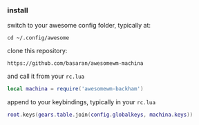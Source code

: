 ### install

switch to your awesome config folder, typically at:

```
cd ~/.config/awesome
```

clone this repository:

```
https://github.com/basaran/awesomewm-machina
```

and call it from your `rc.lua`

```lua
local machina = require('awesomewm-backham')
```

append to your keybindings, typically in your `rc.lua`

```lua
root.keys(gears.table.join(config.globalkeys, machina.keys))
```